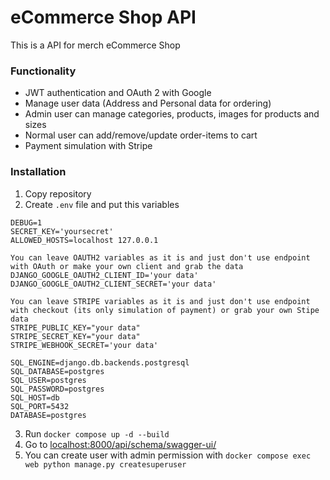# eCommerce Shop API

This is a API for merch eCommerce Shop

### Functionality

- JWT authentication and OAuth 2 with Google
- Manage user data (Address and Personal data for ordering)
- Admin user can manage categories, products, images for products and sizes
- Normal user can add/remove/update order-items to cart
- Payment simulation with Stripe


### Installation

1. Copy repository
2. Create `.env` file and put this variables </br>
~~~
DEBUG=1
SECRET_KEY='yoursecret'
ALLOWED_HOSTS=localhost 127.0.0.1

You can leave OAUTH2 variables as it is and just don't use endpoint with OAuth or make your own client and grab the data
DJANGO_GOOGLE_OAUTH2_CLIENT_ID='your data'
DJANGO_GOOGLE_OAUTH2_CLIENT_SECRET='your data'

You can leave STRIPE variables as it is and just don't use endpoint with checkout (its only simulation of payment) or grab your own Stipe data
STRIPE_PUBLIC_KEY="your data"
STRIPE_SECRET_KEY="your data"
STRIPE_WEBHOOK_SECRET='your data'

SQL_ENGINE=django.db.backends.postgresql
SQL_DATABASE=postgres
SQL_USER=postgres
SQL_PASSWORD=postgres
SQL_HOST=db
SQL_PORT=5432
DATABASE=postgres
~~~

3. Run `docker compose up -d --build`
4. Go to [localhost:8000/api/schema/swagger-ui/](http://127.0.0.1:8000/api/schema/swagger-ui/)
5. You can create user with admin permission with `docker compose exec web python manage.py createsuperuser`
